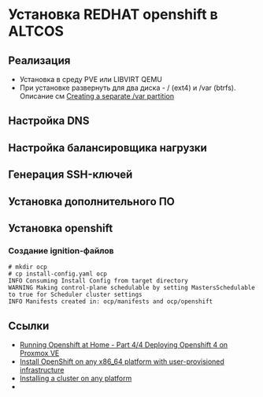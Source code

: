 # Установка REDHAT openshift в ALTCOS

## Реализация

- Установка в среду PVE или LIBVIRT QEMU
- При установке развернуть для два диска - / (ext4)  и /var (btrfs). 
  Описание см [Creating a separate /var partition](https://docs.openshift.com/container-platform/4.9/installing/installing_platform_agnostic/installing-platform-agnostic.html#installation-user-infra-machines-advanced_vardisk_installing-platform-agnostic)


## Настройка DNS

## Настройка балансировщика нагрузки

## Генерация SSH-ключей

## Установка дополнительного ПО 

## Установка openshift

### Создание ignition-файлов

```
# mkdir ocp
# cp install-config.yaml ocp
INFO Consuming Install Config from target directory 
WARNING Making control-plane schedulable by setting MastersSchedulable to true for Scheduler cluster settings 
INFO Manifests created in: ocp/manifests and ocp/openshift
```







## Ссылки

- [Running Openshift at Home - Part 4/4 Deploying Openshift 4 on Proxmox VE ](https://blog.rossbrigoli.com/2020/11/running-openshift-at-home-part-44.html)
- [Install OpenShift on any x86_64 platform with user-provisioned infrastructure](https://console.redhat.com/openshift/install/platform-agnostic)
- [Installing a cluster on any platform](https://docs.openshift.com/container-platform/4.9/installing/installing_platform_agnostic/installing-platform-agnostic.html)
- 
